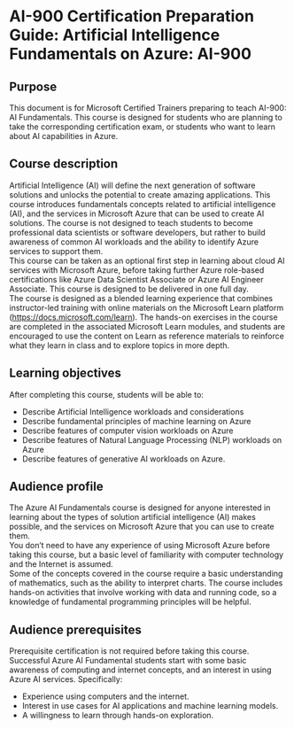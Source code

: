 # AI-900 Certification Preparation Guide: Artificial Intelligence Fundamentals on Azure: AI-900

## Purpose

This document is for Microsoft Certified Trainers preparing to teach AI-900: AI Fundamentals. 
This course is designed for students who are planning to take the corresponding certification exam, 
or students who want to learn about AI capabilities in Azure.

## Course description

Artificial Intelligence (AI) will define the next generation of software solutions and unlocks the potential to create amazing applications. 
This course introduces fundamentals concepts related to artificial intelligence (AI), and the services in Microsoft Azure that can be used to create 
AI solutions. The course is not designed to teach students to become professional data scientists or software developers, but rather to build awareness 
of common AI workloads and the ability to identify Azure services to support them.  
This course can be taken as an optional first step in learning about cloud AI services with Microsoft Azure, 
before taking further Azure role-based certifications like Azure Data Scientist Associate or Azure AI Engineer Associate. 
This course is designed to be delivered in one full day.  
The course is designed as a blended learning experience that combines instructor-led training with online materials on the Microsoft Learn 
platform (https://docs.microsoft.com/learn). The hands-on exercises in the course are completed in the associated Microsoft Learn modules, 
and students are encouraged to use the content on Learn as reference materials to reinforce what they learn in class and to explore topics in more depth.

## Learning objectives

After completing this course, students will be able to:
- Describe Artificial Intelligence workloads and considerations
- Describe fundamental principles of machine learning on Azure
- Describe features of computer vision workloads on Azure
- Describe features of Natural Language Processing (NLP) workloads on Azure
- Describe features of generative AI workloads on Azure.

## Audience profile

The Azure AI Fundamentals course is designed for anyone interested in learning about the types of solution artificial intelligence (AI) makes possible, 
and the services on Microsoft Azure that you can use to create them.  
You don’t need to have any experience of using Microsoft Azure before taking this course, but a basic level of familiarity with computer technology
and the Internet is assumed.  
Some of the concepts covered in the course require a basic understanding of mathematics, such as the ability to interpret charts. 
The course includes hands-on activities that involve working with data and running code, so a knowledge of fundamental programming principles will be helpful.

## Audience prerequisites

Prerequisite certification is not required before taking this course. Successful Azure AI Fundamental students start with some basic awareness of computing and internet concepts, and an interest in using Azure AI services.
Specifically:
- Experience using computers and the internet.
- Interest in use cases for AI applications and machine learning models.
- A willingness to learn through hands-on exploration.  